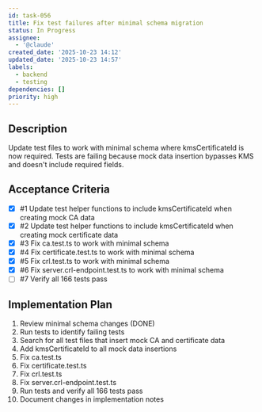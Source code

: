 ```yaml
---
id: task-056
title: Fix test failures after minimal schema migration
status: In Progress
assignee:
  - '@claude'
created_date: '2025-10-23 14:12'
updated_date: '2025-10-23 14:57'
labels:
  - backend
  - testing
dependencies: []
priority: high
---
```


## Description

<!-- SECTION:DESCRIPTION:BEGIN -->
Update test files to work with minimal schema where kmsCertificateId is now required. Tests are failing because mock data insertion bypasses KMS and doesn't include required fields.
<!-- SECTION:DESCRIPTION:END -->

## Acceptance Criteria
<!-- AC:BEGIN -->
- [x] #1 Update test helper functions to include kmsCertificateId when creating mock CA data
- [x] #2 Update test helper functions to include kmsCertificateId when creating mock certificate data
- [x] #3 Fix ca.test.ts to work with minimal schema
- [x] #4 Fix certificate.test.ts to work with minimal schema
- [x] #5 Fix crl.test.ts to work with minimal schema
- [x] #6 Fix server.crl-endpoint.test.ts to work with minimal schema
- [ ] #7 Verify all 166 tests pass
<!-- AC:END -->

## Implementation Plan

<!-- SECTION:PLAN:BEGIN -->
1. Review minimal schema changes (DONE)
2. Run tests to identify failing tests
3. Search for all test files that insert mock CA and certificate data
4. Add kmsCertificateId to all mock data insertions
5. Fix ca.test.ts
6. Fix certificate.test.ts
7. Fix crl.test.ts
8. Fix server.crl-endpoint.test.ts
9. Run tests and verify all 166 tests pass
10. Document changes in implementation notes
<!-- SECTION:PLAN:END -->

